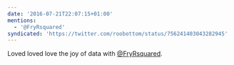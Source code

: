 ```yaml
---
date: '2016-07-21T22:07:15+01:00'
mentions:
  - '@FryRsquared'
syndicated: 'https://twitter.com/roobottom/status/756241403043282945'
---
```

Loved loved love the joy of data with [@FryRsquared](https://twitter.com/@FryRsquared).
